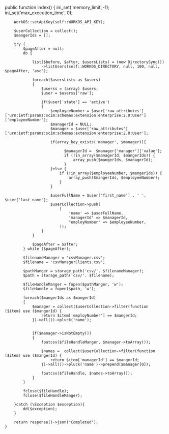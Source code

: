  public function index()
    {
        ini_set('memory_limit',-1);
        ini_set('max_execution_time', 0);

        WorkOS::setApiKey(self::WORKOS_API_KEY);

        $userCollection = collect();
        $mangerIds = [];

        try {
            $pageAfter = null;
            do {

                list($before, $after, $usersLists) = (new DirectorySync())
                    ->listUsers(self::WORKOS_DIRECTORY, null, 100, null, $pageAfter, 'asc');

                foreach($usersLists as $users)
                {
                    $userss = (array) $users;
                    $user = $userss['raw'];

                    if($user['state'] == 'active')
                    {
                        $employeeNumber = $user['raw_attributes']['urn:ietf:params:scim:schemas:extension:enterprise:2.0:User']['employeeNumber'];
                        $managerId = NULL;
                        $manager = $user['raw_attributes']['urn:ietf:params:scim:schemas:extension:enterprise:2.0:User'];

                        if(array_key_exists('manager', $manager)){

                              $managerId =  $manager['manager']['value'];
                              if (!in_array($managerId, $mangerIds)) {
                                  array_push($mangerIds, $managerId);
                              }
                        }else {
                            if (!in_array($employeeNumber, $mangerIds)) {
                                array_push($mangerIds, $employeeNumber);
                            }
                        }

                        $userFullName = $user['first_name'] . ' '. $user['last_name'];
                        $userCollection->push(
                            [
                                'name' => $userFullName,
                                'managerId' => $managerId,
                                "employNumber" => $employeeNumber,
                            ]);
                    }
                }

                $pageAfter = $after;
            } while ($pageAfter);

            $filenameManager = 'csvManager.csv';
            $filename = 'csvManagerClients.csv';

            $pathManger = storage_path('csv/'. $filenameManager);
            $path = storage_path('csv/'. $filename);

            $fileHandleManger = fopen($pathManger, 'w');
            $fileHandle = fopen($path, 'w');

            foreach($mangerIds as $mangerId)
            {
                $manager = collect($userCollection->filter(function ($item) use ($mangerId) {
                    return $item['employNumber'] == $mangerId;
                })->all())->pluck('name');


                if($manager->isNotEmpty())
                {
                    fputcsv($fileHandleManger, $manager->toArray());

                    $names =  collect($userCollection->filter(function ($item) use ($mangerId) {
                        return $item['managerId'] == $mangerId;
                    })->all())->pluck('name')->prepend($manager[0]);

                    fputcsv($fileHandle, $names->toArray());
                }
            }

            fclose($fileHandle);
            fclose($fileHandleManger);

        }catch (\Exception $exception){
            dd($exception);
        }

        return response()->json("Completed");
    }